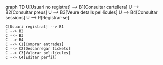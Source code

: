 graph TD
    U[Usuari no registrat] --> B1[Consultar cartellera]
    U --> B2[Consultar preus]
    U --> B3[Veure detalls pel·lícules]
    U --> B4[Consultar sessions]
    U --> R[Registrar-se]
    
    C[Usuari registrat] --> B1
    C --> B2
    C --> B3
    C --> B4
    C --> C1[Comprar entrades]
    C --> C2[Descarregar tickets]
    C --> C3[Valorar pel·lícules]
    C --> C4[Editar perfil]